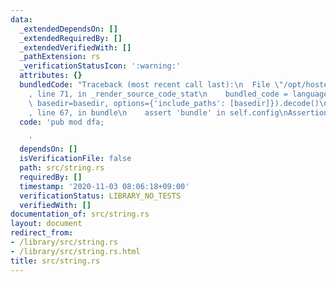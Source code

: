 ```yaml
---
data:
  _extendedDependsOn: []
  _extendedRequiredBy: []
  _extendedVerifiedWith: []
  _pathExtension: rs
  _verificationStatusIcon: ':warning:'
  attributes: {}
  bundledCode: "Traceback (most recent call last):\n  File \"/opt/hostedtoolcache/Python/3.9.0/x64/lib/python3.9/site-packages/onlinejudge_verify/documentation/build.py\"\
    , line 71, in _render_source_code_stat\n    bundled_code = language.bundle(stat.path,\
    \ basedir=basedir, options={'include_paths': [basedir]}).decode()\n  File \"/opt/hostedtoolcache/Python/3.9.0/x64/lib/python3.9/site-packages/onlinejudge_verify/languages/user_defined.py\"\
    , line 67, in bundle\n    assert 'bundle' in self.config\nAssertionError\n"
  code: 'pub mod dfa;

    '
  dependsOn: []
  isVerificationFile: false
  path: src/string.rs
  requiredBy: []
  timestamp: '2020-11-03 08:06:18+09:00'
  verificationStatus: LIBRARY_NO_TESTS
  verifiedWith: []
documentation_of: src/string.rs
layout: document
redirect_from:
- /library/src/string.rs
- /library/src/string.rs.html
title: src/string.rs
---
```


